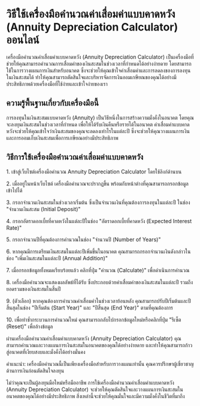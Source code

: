วิธีใช้เครื่องมือคำนวณค่าเสื่อมค่าแบบคาดหวัง (Annuity Depreciation Calculator) ออนไลน์
======================================================================================

เครื่องมือคำนวณค่าเสื่อมค่าแบบคาดหวัง (Annuity Depreciation Calculator) เป็นเครื่องมือที่ช่วยให้คุณสามารถคำนวณการเสื่อมค่าของเงินสะสมในช่วงเวลาที่กำหนดได้อย่างง่ายดาย โดยสามารถใช้ในการวางแผนการเงินสำหรับอนาคต ซึ่งจะช่วยให้คุณเข้าใจค่าเสื่อมค่าและการลดลงของการลงทุนในเงินสะสมได้ ทำให้คุณสามารถตัดสินใจและบริหารจัดการเงินออมเกษียณของคุณได้อย่างมีประสิทธิภาพด้วยเครื่องมือที่ใช้ง่ายและเข้าใจง่ายของเรา

ความรู้พื้นฐานเกี่ยวกับเครื่องมือนี้
------------------------------------

การลงทุนในเงินสะสมแบบคาดหวัง (Annuity) เป็นวิธีหนึ่งในการสร้างความมั่งคั่งในอนาคต โดยคุณจะลงทุนเงินสะสมในช่วงเวลาที่กำหนด เพื่อให้ได้รับเงินคืนหรือรายได้ในอนาคต ค่าเสื่อมค่าแบบคาดหวังจะช่วยให้คุณเข้าใจว่าเงินสะสมของคุณจะลดลงเท่าไรในแต่ละปี ซึ่งจะช่วยให้คุณวางแผนการเงินและการออมเก็บเงินสะสมเพื่อการเกษียณอย่างมีประสิทธิภาพ

วิธีการใช้เครื่องมือคำนวณค่าเสื่อมค่าแบบคาดหวัง
-----------------------------------------------

1\. เข้าสู่เว็บไซต์เครื่องมือคำนวณ Annuity Depreciation Calculator โดยใช้ลิงก์ด้านบน

2\. เมื่ออยู่ในหน้าเว็บไซต์ เครื่องมือคำนวณจะปรากฏขึ้น พร้อมกับหน้าต่างที่คุณสามารถกรอกข้อมูลเข้าไปได้

3\. กรอกจำนวนเงินสะสมในช่วงเวลาเริ่มต้น ซึ่งเป็นจำนวนเงินที่คุณต้องการลงทุนในแต่ละปี ในช่อง "จำนวนเงินสะสม (Initial Deposit)"

4\. กรอกอัตราดอกเบี้ยที่คาดหวังในแต่ละปีในช่อง "อัตราดอกเบี้ยที่คาดหวัง (Expected Interest Rate)"

5\. กรอกจำนวนปีที่คุณต้องการคำนวณในช่อง "จำนวนปี (Number of Years)"

6\. หากคุณมีการเตรียมเงินสะสมในแต่ละปีเพิ่มขึ้นในอนาคต คุณสามารถกรอกจำนวนเงินดังกล่าวในช่อง "เพิ่มเงินสะสมในแต่ละปี (Annual Addition)"

7\. เมื่อกรอกข้อมูลทั้งหมดเรียบร้อยแล้ว คลิกที่ปุ่ม "คำนวณ (Calculate)" เพื่อดำเนินการคำนวณ

8\. เครื่องมือคำนวณจะแสดงผลลัพธ์ที่ได้รับ ซึ่งประกอบด้วยค่าเสื่อมค่าของเงินสะสมในแต่ละปี รวมถึงยอดรวมของเงินสะสมในสิ้นปี

9\. (ตัวเลือก) หากคุณต้องการคำนวณค่าเสื่อมค่าในช่วงเวลาย้อนหลัง คุณสามารถปรับปีเริ่มต้นและปีสิ้นสุดในช่อง "ปีเริ่มต้น (Start Year)" และ "ปีสิ้นสุด (End Year)" ตามที่คุณต้องการ

10\. เพื่อทำซ้ำกระบวนการคำนวณใหม่ คุณสามารถกลับไปกรอกข้อมูลใหม่หรือคลิกที่ปุ่ม "รีเซ็ต (Reset)" เพื่อล้างข้อมูล

ผ่านเครื่องมือคำนวณค่าเสื่อมค่าแบบคาดหวัง (Annuity Depreciation Calculator) คุณสามารถคำนวณและวางแผนการเงินสะสมในอนาคตของคุณได้อย่างง่ายดาย และทำให้คุณสามารถก้าวสู่อนาคตที่เงียบสงบและมั่งคั่งได้อย่างมั่นคง

คำแนะนำ: เครื่องมือคำนวณนี้เป็นเพียงเครื่องมือสำหรับการวางแผนเท่านั้น คุณควรปรึกษาผู้เชี่ยวชาญด้านการเงินก่อนตัดสินใจลงทุน

ไม่ว่าคุณจะเป็นผู้ลงทุนมือใหม่หรือมืออาชีพ การใช้เครื่องมือคำนวณค่าเสื่อมค่าแบบคาดหวัง (Annuity Depreciation Calculator) จะช่วยให้คุณตัดสินใจและวางแผนการเงินสะสมในอนาคตของคุณได้อย่างมีประสิทธิภาพ สิ่งเหล่านี้จะช่วยให้คุณมั่นใจและมีความมั่งคั่งในชีวิตที่มาถึง